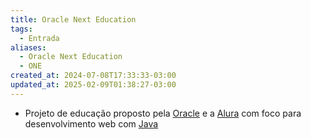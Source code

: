 ```yaml
---
title: Oracle Next Education
tags:
  - Entrada
aliases:
  - Oracle Next Education
  - ONE
created_at: 2024-07-08T17:33:33-03:00
updated_at: 2025-02-09T01:38:27-03:00
---
```


- Projeto de educação proposto pela [Oracle](Oracle.md) e a [Alura](Alura.md) com foco para desenvolvimento web com [Java](Linguagem_Java.md)